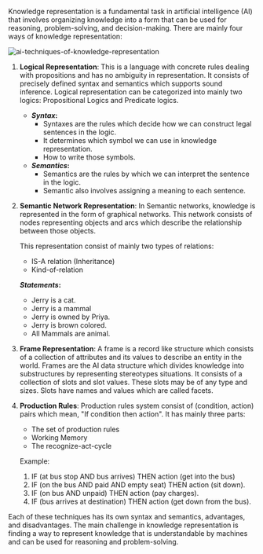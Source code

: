 Knowledge representation is a fundamental task in artificial intelligence (AI) that involves organizing knowledge into a form that can be used for reasoning, problem-solving, and decision-making. There are mainly four ways of knowledge representation:

  ![ai-techniques-of-knowledge-representation](https://github.com/anubhav7747/Notes/assets/77168708/5e218b9b-e6c7-4dc3-930c-8978e678567d)

1. **Logical Representation**: This is a language with concrete rules dealing with propositions and has no ambiguity in representation. It consists of precisely defined syntax and semantics which supports sound inference. Logical representation can be categorized into mainly two logics: Propositional Logics and Predicate logics.
    - **_Syntax_:**
      - Syntaxes are the rules which decide how we can construct legal sentences in the logic.
      - It determines which symbol we can use in knowledge representation.
      - How to write those symbols.
    - **_Semantics_:**
      - Semantics are the rules by which we can interpret the sentence in the logic.
      - Semantic also involves assigning a meaning to each sentence.

2. **Semantic Network Representation**: In Semantic networks, knowledge is represented in the form of graphical networks. This network consists of nodes representing objects and arcs which describe the relationship between those objects.

    This representation consist of mainly two types of relations:
      - IS-A relation (Inheritance)
      - Kind-of-relation
    
    **_Statements_:**
     - Jerry is a cat.
     - Jerry is a mammal
     - Jerry is owned by Priya.
     - Jerry is brown colored.
     - All Mammals are animal.

4. **Frame Representation**: A frame is a record like structure which consists of a collection of attributes and its values to describe an entity in the world. Frames are the AI data structure which divides knowledge into substructures by representing stereotypes situations. It consists of a collection of slots and slot values. These slots may be of any type and sizes. Slots have names and values which are called facets.

5. **Production Rules**: 
     Production rules system consist of (condition, action) pairs which mean, "If condition then action". It has mainly three parts:
      - The set of production rules
      - Working Memory
      - The recognize-act-cycle
     
     Example:
      1. IF (at bus stop AND bus arrives) THEN action (get into the bus)
      2. IF (on the bus AND paid AND empty seat) THEN action (sit down).
      3. IF (on bus AND unpaid) THEN action (pay charges).
      4. IF (bus arrives at destination) THEN action (get down from the bus).

Each of these techniques has its own syntax and semantics, advantages, and disadvantages. The main challenge in knowledge representation is finding a way to represent knowledge that is understandable by machines and can be used for reasoning and problem-solving.

